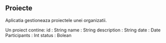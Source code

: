 ## Proiecte

Aplicatia gestioneaza proiectele unei organizatii.

Un proiect contine: 
    id : String
    name : String
    description : String
    date : Date
    Participants : Int
    status : Bolean
